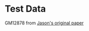 # Test Data

GM12878 from [Jason's original paper](http://www.nature.com/nature/journal/v523/n7561/abs/nature14590.html)


